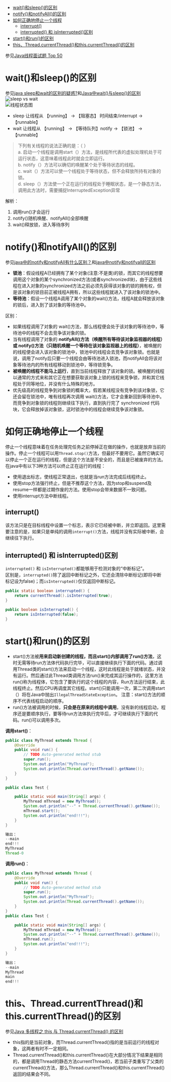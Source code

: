 * [wait()和sleep()的区别](#wait和sleep的区别)
* [notify()和notifyAll()的区别](#notify和notifyall的区别)
* [如何正确地停止一个线程](#如何正确地停止一个线程)
	* [interrupt()](#interrupt)
	* [interrupted() 和 isInterrupted()区别](#interrupted-和-isinterrupted区别)
* [start()和run()的区别](#start和run的区别)
* [this、Thread.currentThread()和this.currentThread()的区别](#thisthreadcurrentthread和thiscurrentthread的区别)

参见[Java线程面试题 Top 50](http://www.importnew.com/12773.html)    

# wait()和sleep()的区别
参见[java sleep和wait的区别的疑惑?](https://www.zhihu.com/question/23328075)和[Java中wait()与sleep()的区别](https://segmentfault.com/a/1190000002638478)    
![sleep vs wait](https://raw.githubusercontent.com/Andr-Robot/iMarkdownPhotos/master/Res/sleepwait.jpg)     
![线程状态图](https://raw.githubusercontent.com/Andr-Robot/iMarkdownPhotos/master/Res/%E7%BA%BF%E7%A8%8B%E7%8A%B6%E6%80%81%E8%BF%90%E8%A1%8C%E5%9B%BE.jpg)    
- sleep 让线程从 【running】 -> 【阻塞态】 时间结束/interrupt -> 【runnable】
- wait 让线程从 【running】 -> 【等待队列】notify -> 【锁池】 -> 【runnable】   

> 下列有关线程的说法正确的是：（ ）     
> a. 启动一个线程是调用start（）方法，是线程所代表的虚拟处理机处于可运行状态，这意味着线程此时就会立即运行。    
> b. notify（）方法可以确切的唤醒某个处于等待状态的线程。     
> c. wait（）方法可以使一个线程处于等待状态，但不会释放所持有对象的锁。     
> d. sleep（）方法使一个正在运行的线程处于睡眠状态，是一个静态方法，调用此方法时，需要捕捉InterruptedException异常    

解析：   
1. 调用run()才会运行
2. notify()随机唤醒、notifyAll()全部唤醒
3. wait()释放锁，进入等待序列
 
# notify()和notifyAll()的区别
参见[java中的notify和notifyAll有什么区别？](https://www.zhihu.com/question/37601861)和[java中notify和notifyall的区别](https://leokongwq.github.io/2017/02/22/java-notify-notifyall.html)   

- **锁池**：假设线程A已经拥有了某个对象(注意:不是类)的锁，而其它的线程想要调用这个对象的某个synchronized方法(或者synchronized块)，由于这些线程在进入对象的synchronized方法之前必须先获得该对象的锁的拥有权，但是该对象的锁目前正被线程A拥有，所以这些线程就进入了该对象的锁池中。
- **等待池**：假设一个线程A调用了某个对象的wait()方法，线程A就会释放该对象的锁后，进入到了该对象的等待池中。

区别：
- 如果线程调用了对象的 wait()方法，那么线程便会处于该对象的等待池中，等待池中的线程不会去竞争该对象的锁。
- 当有线程调用了对象的 **notifyAll()方法（唤醒所有等待该对象监视器的线程）或 notify()方法（只随机唤醒一个等待在该对象监视器上的线程）**，被唤醒的的线程便会进入该对象的锁池中，锁池中的线程会去竞争该对象锁。也就是说，调用了notify后只要一个线程会由等待池进入锁池，而notifyAll会将该对象等待池内的所有线程移动到锁池中，等待锁竞争。
- **被唤醒的线程不能马上运行**，直到当前线程释放了该对象的锁。被唤醒的线程以通常的方式来和其它正在想要获取该对象上锁的线程来竞争锁，并和其它线程处于同等地位，并没有什么特殊的地方。
- 优先级高的线程竞争到对象锁的概率大，假若某线程没有竞争到该对象锁，它还会留在锁池中，唯有线程再次调用 wait()方法，它才会重新回到等待池中。而竞争到对象锁的线程则继续往下执行，直到执行完了 synchronized 代码块，它会释放掉该对象锁，这时锁池中的线程会继续竞争该对象锁。



# 如何正确地停止一个线程
停止一个线程意味着在任务处理完任务之前停掉正在做的操作，也就是放弃当前的操作。停止一个线程可以用`Thread.stop()`方法，但最好不要用它。虽然它确实可以停止一个正在运行的线程，但是这个方法是不安全的，而且是已被废弃的方法。
在java中有以下3种方法可以终止正在运行的线程：
- 使用退出标志，使线程正常退出，也就是当run方法完成后线程终止。
- 使用stop方法强行终止，但是不推荐这个方法，因为stop和suspend及resume一样都是过期作废的方法。使用stop会带来数据不一致问题。
- 使用interrupt方法中断线程。

## interrupt()
该方法只是在目标线程中设置一个标志，表示它已经被中断，并立即返回。这里需要注意的是，如果只是单纯的调用`interrupt()`方法，线程并没有实际被中断，会继续往下执行。

## interrupted() 和 isInterrupted()区别
`interrupted()` 和 `isInterrupted()`都能够用于检测对象的“中断标记”。    
区别是，`interrupted()`除了返回中断标记之外，它还会清除中断标记(即将中断标记设为false)；而`isInterrupted()`仅仅返回中断标记。

```java
public static boolean interrupted() {
    return currentThread().isInterrupted(true);
}

public boolean isInterrupted() {
    return isInterrupted(false);
}
```

# start()和run()的区别
- start()方法被**用来启动新创建的线程，而且start()内部调用了run()方法**，这时无需等待run方法体代码执行完毕，可以直接继续执行下面的代码。通过调用Thread类的start()方法来启动一个线程，这时此线程是处于就绪状态，并没有运行。然后通过此Thread类调用方法run()来完成其运行操作的，这里方法run()称为线程体，它包含了要执行的这个线程的内容，Run方法运行结束，此线程终止。然后CPU再调度其它线程。start()只能调用一次，第二次调用start（）将在Java中抛出`IllegalThreadStateException`。
    注意：start()方法的顺序不代表线程启动的顺序。
- run()方法被调用的时候，**只会是在原来的线程中调用**，没有新的线程启动，程序还是要顺序执行，要等待run方法体执行完毕后，才可继续执行下面的代码。run()可以调用多次。

**调用start()**：

```java
public class MyThread extends Thread {
	@Override
	public void run() {
		// TODO Auto-generated method stub
		super.run();
		System.out.println("MyThread");
		System.out.println(Thread.currentThread().getName());
	}
}

public class Test {

	public static void main(String[] args) {
		MyThread mThread = new MyThread();
		System.out.println("--" + Thread.currentThread().getName());
		mThread.start();
		System.out.println("end!!!");
	}
}

输出：
--main
end!!!
MyThread
Thread-0
```

**调用run()**：

```java
public class MyThread extends Thread {
	@Override
	public void run() {
		// TODO Auto-generated method stub
		super.run();
		System.out.println("MyThread");
		System.out.println(Thread.currentThread().getName());
	}
}
public class Test {

	public static void main(String[] args) {
		MyThread mThread = new MyThread();
		System.out.println("--" + Thread.currentThread().getName());
		mThread.run();
		System.out.println("end!!!");
	}
}

输出：
--main
MyThread
main
end!!!
```

# this、Thread.currentThread()和this.currentThread()的区别
参见[Java 多线程之 this 与 Thread.currentThread() 的区别](https://www.jianshu.com/p/4fe824ffbeac)
- this指的是当前对象，而Thread.currentThread()指的是当前运行的线程对象，这两者有时不一定相同。
- Thread.currentThread()和this.currentThread()在大部分情况下结果是相同的，都是调用Thread的静态方法currentThread()，若当前子类重写了父类的currentThread()方法，那么Thread.currentThread()和this.currentThread()返回的结果会不同。


